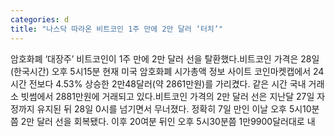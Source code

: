 ```yaml
---
categories: d
title: "나스닥 따라온 비트코인 1주 만에 2만 달러 ‘터치’"
---
```

암호화폐 ‘대장주’ 비트코인이 1주 만에 2만 달러 선을 탈환했다.비트코인 가격은 28일(한국시간) 오후 5시15분 현재 미국 암호화폐 시가총액 정보 사이트 코인마켓캡에서 24시간 전보다 4.53% 상승한 2만48달러(약 2861만원)를 가리켰다. 같은 시간 국내 거래소 빗썸에서 2881만원에 거래되고 있다.비트코인 가격의 2만 달러 선은 지난달 27일 자정까지 유지된 뒤 28일 0시를 넘기면서 무너졌다. 정확히 7일 만인 이날 오후 5시10분쯤 2만 달러 선을 회복됐다. 이후 20여분 뒤인 오후 5시30분쯤 1만9900달러대로 내
